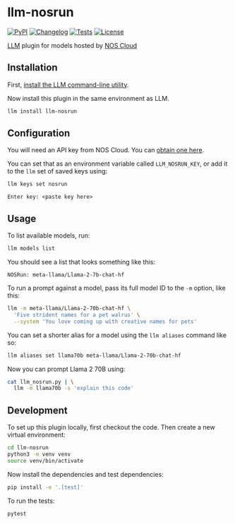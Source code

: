 # llm-nosrun

[![PyPI](https://img.shields.io/pypi/v/llm-nosrun.svg)](https://pypi.org/project/llm-nosrun/)
[![Changelog](https://img.shields.io/github/v/release/autonomi-ai/llm-nosrun?include_prereleases&label=changelog)](https://github.com/autonomi-ai/llm-nosrun/releases)
[![Tests](https://github.com/autonomi-ai/llm-nosrun/workflows/Test/badge.svg)](https://github.com/autonomi-ai/llm-nosrun/actions?query=workflow%3ATest)
[![License](https://img.shields.io/badge/license-Apache%202.0-blue.svg)](https://github.com/autonomi-ai/llm-nosrun/blob/main/LICENSE)

[LLM](https://llm.datasette.io/) plugin for models hosted by [NOS Cloud](https://app.nos.run/)

## Installation

First, [install the LLM command-line utility](https://llm.datasette.io/en/stable/setup.html).

Now install this plugin in the same environment as LLM.
```bash
llm install llm-nosrun
```
## Configuration

You will need an API key from NOS Cloud. You can [obtain one here](https://app.nos.run/).

You can set that as an environment variable called `LLM_NOSRUN_KEY`, or add it to the `llm` set of saved keys using:

```bash
llm keys set nosrun
```
```
Enter key: <paste key here>
```

## Usage

To list available models, run:
```bash
llm models list
```
You should see a list that looks something like this:
```
NOSRun: meta-llama/Llama-2-7b-chat-hf

```
To run a prompt against a model, pass its full model ID to the `-m` option, like this:
```bash
llm -m meta-llama/Llama-2-70b-chat-hf \
  'Five strident names for a pet walrus' \
  --system 'You love coming up with creative names for pets'
```
You can set a shorter alias for a model using the `llm aliases` command like so:
```bash
llm aliases set llama70b meta-llama/Llama-2-70b-chat-hf
```
Now you can prompt Llama 2 70B using:
```bash
cat llm_nosrun.py | \
  llm -m llama70b -s 'explain this code'
```
## Development

To set up this plugin locally, first checkout the code. Then create a new virtual environment:
```bash
cd llm-nosrun
python3 -m venv venv
source venv/bin/activate
```
Now install the dependencies and test dependencies:
```bash
pip install -e '.[test]'
```
To run the tests:
```bash
pytest
```
